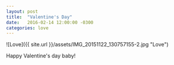 ```yaml
---
layout: post
title:  "Valentine's Day"
date:   2016-02-14 12:00:00 -0300
categories: love
---
```

![Love]({{ site.url }}/assets/IMG_20151122_130757155-2.jpg "Love")

Happy Valentine's day baby!